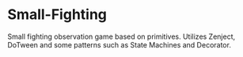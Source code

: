 # Small-Fighting

Small fighting observation game based on primitives. Utilizes Zenject, DoTween and some patterns such as State Machines and Decorator.
